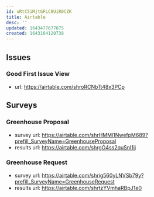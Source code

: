 ```yaml
---
id: uRtC5iMjtGFLC8UiR0CZK
title: Airtable
desc: ''
updated: 1643477677875
created: 1643164120738
---
```


## Issues
### Good First Issue View
- url: https://airtable.com/shroRCNbTt48x3PCp

## Surveys

### Greenhouse Proposal
- survey url: https://airtable.com/shrHMMl1NwefpM689?prefill_SurveyName=GreenhouseProposal
- results url: https://airtable.com/shrgO4ss2quSnI1ij

### Greenhouse Request
- survey url: https://airtable.com/shrig560yLNVSb79y?prefill_SurveyName=GreenhouseRequest
- results url: https://airtable.com/shrtzYVmhaRBpJ1e0

